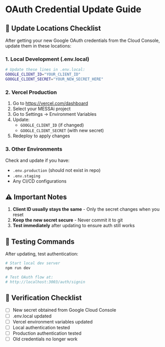 # OAuth Credential Update Guide

## 🔐 Update Locations Checklist

After getting your new Google OAuth credentials from the Cloud Console, update them in these locations:

### 1. Local Development (.env.local)
```bash
# Update these lines in .env.local:
GOOGLE_CLIENT_ID="YOUR_CLIENT_ID"
GOOGLE_CLIENT_SECRET="YOUR_NEW_SECRET_HERE"
```

### 2. Vercel Production
1. Go to https://vercel.com/dashboard
2. Select your MESSAi project
3. Go to Settings → Environment Variables
4. Update:
   - `GOOGLE_CLIENT_ID` (if changed)
   - `GOOGLE_CLIENT_SECRET` (with new secret)
5. Redeploy to apply changes

### 3. Other Environments
Check and update if you have:
- `.env.production` (should not exist in repo)
- `.env.staging` 
- Any CI/CD configurations

## ⚠️ Important Notes

1. **Client ID usually stays the same** - Only the secret changes when you reset
2. **Keep the new secret secure** - Never commit it to git
3. **Test immediately** after updating to ensure auth still works

## 🧪 Testing Commands

After updating, test authentication:

```bash
# Start local dev server
npm run dev

# Test OAuth flow at:
# http://localhost:3003/auth/signin
```

## 📝 Verification Checklist

- [ ] New secret obtained from Google Cloud Console
- [ ] .env.local updated
- [ ] Vercel environment variables updated
- [ ] Local authentication tested
- [ ] Production authentication tested
- [ ] Old credentials no longer work